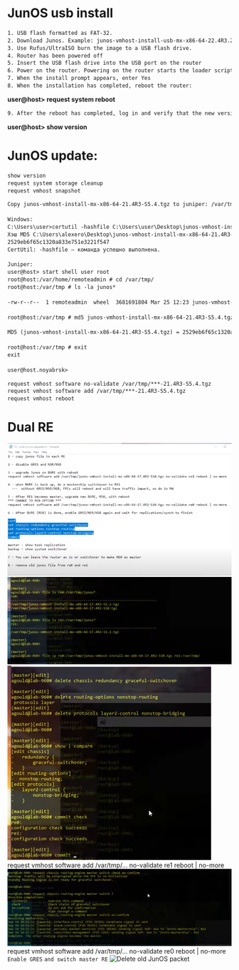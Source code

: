 # JunOS usb install
```html
1. USB flash formatted as FAT-32.
2. Download Junos. Example: junos-vmhost-install-usb-mx-x86-64-22.4R3.25.img 
3. Use Rufus/UltraISO burn the image to a USB flash drive.
4. Router has been powered off
5. Insert the USB flash drive into the USB port on the router
6. Power on the router. Powering on the router starts the loader script and checks for a Junos OS package on the USB flash drive.
7. When the install prompt appears, enter Yes
8. When the installation has completed, reboot the router:
```
**user@host> request system reboot**
```html
9. After the reboot has completed, log in and verify that the new version of the software has been properly installed.
```
**user@host> show version**
# JunOS update:
```html
show version
request system storage cleanup
request vmhost snapshot
```
```html
Copy junos-vmhost-install-mx-x86-64-21.4R3-S5.4.tgz to juniper: /var/tmp/

Windows:
C:\Users\user>certutil -hashfile C:\Users\user\Desktop\junos-vmhost-install-mx-x86-64-21.4R3-S5.4.tgz MD5
Хэш MD5 C:\Users\alexero\Desktop\junos-vmhost-install-mx-x86-64-21.4R3-S5.4.tgz:
2529eb6f65c1320a833e751e3221f547
CertUtil: -hashfile — команда успешно выполнена.

Juniper:
user@host> start shell user root 
root@host:/var/home/remoteadmin # cd /var/tmp/
root@host:/var/tmp # ls -la junos*

-rw-r--r--  1 remoteadmin  wheel  3681691804 Mar 25 12:23 junos-vmhost-install-mx-x86-64-21.4R3-S5.4.tgz

root@host:/var/tmp # md5 junos-vmhost-install-mx-x86-64-21.4R3-S5.4.tgz 

MD5 (junos-vmhost-install-mx-x86-64-21.4R3-S5.4.tgz) = 2529eb6f65c1320a833e751e3221f547

root@host:/var/tmp # exit
exit

user@host.noyabrsk> 
```
```html
request vmhost software no-validate /var/tmp/***-21.4R3-S5.4.tgz
request vmhost software add /var/tmp/***-21.4R3-S5.4.tgz
request vmhost reboot
```
# Dual RE
![Manual Upgrade DUAL RE](pictures/manual.png)
![Copy JunOS packet RE0 to RE1](pictures/file_cp_re1.png)
![Disable GRES/NSB/NSR](pictures/disable_GRES_NSR_NSB.png)
request vmhost software add /var/tmp/... no-validate re1 reboot | no-more
![Switchover RE](pictures/master_switch.png)
request vmhost software add /var/tmp/... no-validate re0 reboot | no-more
```Enable GRES``` 
```and switch master RE```
![Delete old JunOS packet](pictures/rm_files.png)